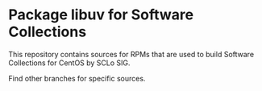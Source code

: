 # Package libuv for Software Collections

This repository contains sources for RPMs that are used
to build Software Collections for CentOS by SCLo SIG.

Find other branches for specific sources.

